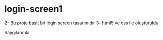 # login-screen1
2- Bu proje basit bir login screen tasarımıdır
3- html5 ve css ile oluşturuldu

Saygılarımla.
